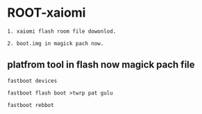 # ROOT-xaiomi
``` 1. xaiomi flash room file dowonlod. ```

``` 2. boot.img in magick pach now. ```


## platfrom tool in flash now magick pach file

    fastboot devices 

    fastboot flash boot >twrp pat gulu
    
    fastboot rebbot
